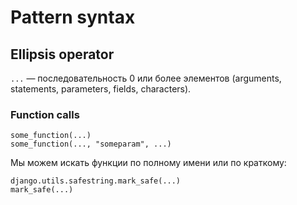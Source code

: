 # Pattern syntax

## Ellipsis operator

`...` — последовательность 0 или более элементов (arguments, statements, parameters, fields, characters).

### Function calls

```
some_function(...)
some_function(..., "someparam", ...)
```

Мы можем искать функции по полному имени или по краткому:

```
django.utils.safestring.mark_safe(...)
mark_safe(...)
```
